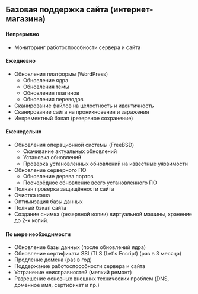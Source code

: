 ## Базовая поддержка сайта (интернет-магазина)

#### Непрерывно
- Мониторинг работоспособности сервера и сайта

#### Ежедневно
- Обновления платформы (WordPress)
  - Обновление ядра
  - Обновления темы
  - Обновления плагинов
  - Обновления переводов
- Сканирование файлов на целостность и идентичность
- Сканирование сайта на проникновения и заражения
- Инкрементный бэкап (резервное сохранение)

#### Еженедельно
- Обновления операционной системы (FreeBSD)
  - Скачивание актуальных обновлений
  - Установка обновлений
  - Проверка установленных обновлений на известные уязвимости
- Обновление серверного ПО
  - Обновление дерева портов
  - Поочерёдное обновление всего установленного ПО
- Полная проверка защищённости сайта
- Очистка кэша
- Оптимизация базы данных
- Полный бэкап сайта
- Создание снимка (резервной копии) виртуальной машины, хранение до 2-х копий.

#### По мере необходимости
- Обновление базы данных (после обновлений ядра)
- Обновление сертификата SSL/TLS (Let's Encript) (раз в 3 месяца)
- Продление домена (раз в год)
- Поддержание работоспособности сервера и сайта
- Устранение неисправностей (мелкий ремонт)
- Разрешение основных внешних технических проблем (DNS, доменное имя, сертификат и пр.)
